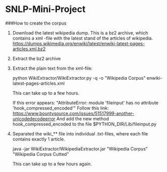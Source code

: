 # SNLP-Mini-Project

###How to create the corpus
1.	Download the latest wikipedia dump. This is a bz2 archive, which contains a xml -file with the latest stand of the articles of wikipedia.
	https://dumps.wikimedia.org/enwiki/latest/enwiki-latest-pages-articles.xml.bz2

	
2.	Extract the bz2 archive
	
	
3.	Extract the plain text from the xml-file:

	python WikiExtractor/WikiExtractor.py -q -o "Wikipedia Corpus" enwiki-latest-pages-articles.xml
	
	This can take up to a few hours.
	
	If this error appears: "AttributeError: module 'fileinput' has no attribute 'hook_compressed_encoded'"
	Follow this link: https://www.bountysource.com/issues/51517999-another-unicodedecodeerror
	And add the new method hook_compressed_encoded to the file $PYTHON_DIR/Lib/fileinput.py
	
	
4.	Separated the wiki_** file into individual .txt-files, where each file contains exactly 1 article.
 
	java -jar WikiExtractor/WikipediaExtractor.jar "Wikipedia Corpus" "Wikipedia Corpus Cutted"
	
	This can take up to a few hours again.
	
	